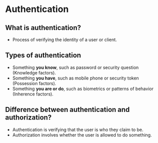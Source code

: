 # Authentication

## What is authentication?
- Process of verifying the identity of a user or client.

## Types of authentication
- Something **you know**, such as password or security question (Knowledge factors).
- Something **you have**, such as mobile phone or security token (Possession factors).
- Something **you are or do**, such as biometrics or patterns of behavior (Inherence factors).

## Difference between authentication and authorization?

- Authentication is verifying that the user is who they claim to be. 
- Authorization involves whether the user is allowed to do something.